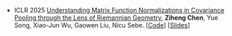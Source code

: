 - <span class="conf-badge">ICLR 2025</span>
[Understanding Matrix Function Normalizations in Covariance Pooling through the Lens of Riemannian Geometry](https://openreview.net/forum?id=q1t0Lmvhty),
**Ziheng Chen**, Yue Song, Xiao-Jun Wu, Gaowen Liu, Nicu Sebe.
[[Code](https://github.com/GitZH-Chen/RiemGCP)] 
[[Slides](https://github.com/GitZH-Chen/RiemGCP/blob/main/PPT-ICLR25-RiemGCP.pdf)]
<!-- [[Poster](https://github.com/GitZH-Chen/RMLR/raw/main/NeurIPS24_RMLR_Poster.pdf)]
[[Video](https://iclr.cc/virtual/2024/poster/17806)] -->